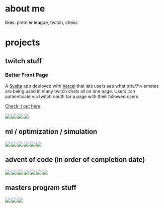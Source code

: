 # about me

likes: premier league, twitch, chess

# projects

## twitch stuff

### Better Front Page
A [Svelte](https://svelte.dev) app deployed with [Vercel](https://vercel.com) that lets users see what bttv/7tv emotes are being used in many twitch chats all on one page. Users can authenticate via twitch oauth for a page with their followed users.

[Check it out here](https://better-front-page.vercel.app)


<a href="https://github.com/kweithers/better-front-page">
  <img align="center" src="https://github-readme-stats.vercel.app/api/pin/?theme=gotham&username=kweithers&repo=better-front-page" />
</a>
<a href="https://github.com/kweithers/petrosian-bot">
  <img align="center" src="https://github-readme-stats.vercel.app/api/pin/?theme=gotham&username=kweithers&repo=petrosian-bot" />
</a>
<a href="https://github.com/kweithers/twitch-emotes-tracker">
  <img align="center" src="https://github-readme-stats.vercel.app/api/pin/?theme=gotham&username=kweithers&repo=twitch-emotes-tracker" />
</a>
<a href="https://github.com/kweithers/twitch-right-now">
  <img align="center" src="https://github-readme-stats.vercel.app/api/pin/?theme=gotham&username=kweithers&repo=twitch-right-now" />
</a>

## ml / optimization / simulation
 
<a href="https://github.com/kweithers/fuzzy-matching-emnist">
  <img align="center" src="https://github-readme-stats.vercel.app/api/pin/?theme=gotham&username=kweithers&repo=fuzzy-matching-emnist" />
</a>
<a href="https://github.com/kweithers/mlb-fanduel">
  <img align="center" src="https://github-readme-stats.vercel.app/api/pin/?theme=gotham&username=kweithers&repo=mlb-fanduel" />
</a>
<a href="https://github.com/kweithers/eliminator-challenge">
  <img align="center" src="https://github-readme-stats.vercel.app/api/pin/?theme=gotham&username=kweithers&repo=eliminator-challenge" />
</a>
<a href="https://github.com/kweithers/geology">
  <img align="center" src="https://github-readme-stats.vercel.app/api/pin/?theme=gotham&username=kweithers&repo=geology" />
</a>
<a href="https://github.com/kweithers/reinforcement-learning-framework">
  <img align="center" src="https://github-readme-stats.vercel.app/api/pin/?theme=gotham&username=kweithers&repo=reinforcement-learning-framework" />
</a>
<a href="https://github.com/kweithers/hearthstone-packs-simulation">
  <img align="center" src="https://github-readme-stats.vercel.app/api/pin/?theme=gotham&username=kweithers&repo=hearthstone-packs-simulation" />
</a>

## advent of code (in order of completion date)

<a href="https://github.com/kweithers/advent2015">
  <img align="center" src="https://github-readme-stats.vercel.app/api/pin/?theme=gotham&username=kweithers&repo=advent2015" />
</a>
<a href="https://github.com/kweithers/advent2023">
  <img align="center" src="https://github-readme-stats.vercel.app/api/pin/?theme=gotham&username=kweithers&repo=advent2023" />
</a>
<a href="https://github.com/kweithers/advent2022">
  <img align="center" src="https://github-readme-stats.vercel.app/api/pin/?theme=gotham&username=kweithers&repo=advent2022" />
</a>
<a href="https://github.com/kweithers/advent2020">
  <img align="center" src="https://github-readme-stats.vercel.app/api/pin/?theme=gotham&username=kweithers&repo=advent2020" />
</a>
<a href="https://github.com/kweithers/advent2021">
  <img align="center" src="https://github-readme-stats.vercel.app/api/pin/?theme=gotham&username=kweithers&repo=advent2021" />
</a>
<a href="https://github.com/kweithers/advent2018">
  <img align="center" src="https://github-readme-stats.vercel.app/api/pin/?theme=gotham&username=kweithers&repo=advent2018" />
</a>
<a href="https://github.com/kweithers/advent2017">
  <img align="center" src="https://github-readme-stats.vercel.app/api/pin/?theme=gotham&username=kweithers&repo=advent2017" />
</a>

## masters program stuff

<a href="https://github.com/kweithers/parallel-nlp">
  <img align="center" src="https://github-readme-stats.vercel.app/api/pin/?theme=gotham&username=kweithers&repo=parallel-nlp" />
</a>
<a href="https://github.com/kweithers/nbody-barnes-hut">
  <img align="center" src="https://github-readme-stats.vercel.app/api/pin/?theme=gotham&username=kweithers&repo=nbody-barnes-hut" />
</a>
<a href="https://github.com/kweithers/huffman-coding">
  <img align="center" src="https://github-readme-stats.vercel.app/api/pin/?theme=gotham&username=kweithers&repo=huffman-coding" />
</a>
